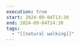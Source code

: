 ```yaml
---
execution: true
start: 2024-09-04T13:30
end: 2024-09-04T14:30
tags:
  - "[[natural walking]]"
---
```


